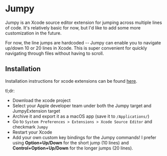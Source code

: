 # Jumpy
Jumpy is an Xcode source editor extension for jumping across multiple lines of code. It's relatively basic for now, but I'd like to add some more customization in the future.

For now, the line jumps are hardcoded -- Jumpy can enable you to navigate up/down 10 or 20 lines in Xcode. This is super convenient for quickly navigating through files without having to scroll.

## Installation

Installation instructions for xcode extensions can be found [here](https://medium.com/@onmyway133/install-xcode-8-source-editor-extension-10c9849e33b0).

tl;dr:

- Download the xcode project
- Select your Apple developer team under both the Jumpy target and JumpyExtension target
- Archive it and export it as a macOS app (save it to `/Applications/`)
- Go to `System Preferences > Extensions > Xcode Source Editor` and checkmark `Jumpy`
- Restart your Xcode
- Add your own custom key bindings for the Jumpy commands! I prefer using **Option+Up/Down** for the short jump (10 lines) and **Control+Option+Up/Down** for the longer jumps (20 lines).





